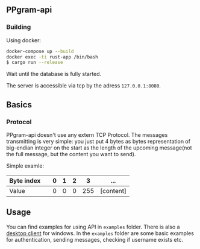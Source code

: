 ## PPgram-api
### Building
Using docker:
```bash
docker-compose up --build
docker exec -ti rust-app /bin/bash
$ cargo run --release
```
Wait until the database is fully started.

The server is accessible via tcp by the adress `127.0.0.1:8080`. 

## Basics
### Protocol
PPgram-api doesn't use any extern TCP Protocol. The messages transmitting is very simple: you just put 4 bytes as bytes representation of big-endian integer on the start as the length of the upcoming message(not the full message, but the content you want to send).

Simple examle:

| Byte index   |      | 0  | 1  | 2  | 3  | ... |
|---------|------|----|----|----|----|----------|
| Value |      | 0  | 0  | 0  | 255| [content] |


## Usage
You can find examples for using API in `examples` folder. There is also a [desktop client](https://github.com/pepukcoder/PPgram-desktop) for windows.
In the `examples` folder are some basic examples for authentication, sending messages, checking if username exists etc.